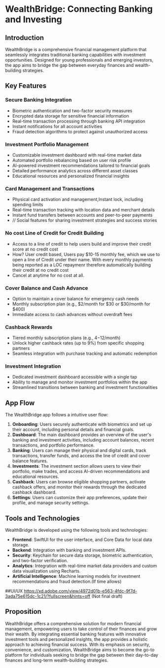 # WealthBridge: Connecting Banking and Investing

## Introduction
WealthBridge is a comprehensive financial management platform that seamlessly integrates traditional banking capabilities with investment opportunities. Designed for young professionals and emerging investors, the app aims to bridge the gap between everyday finances and wealth-building strategies.

## Key Features

### Secure Banking Integration
- Biometric authentication and two-factor security measures
- Encrypted data storage for sensitive financial information
- Real-time transaction processing through banking API integration
- Instant notifications for all account activities
- Fraud detection algorithms to protect against unauthorized access

### Investment Portfolio Management
- Customizable investment dashboard with real-time market data
- Automated portfolio rebalancing based on user risk profile
- AI-powered investment recommendations tailored to financial goals
- Detailed performance analytics across different asset classes
- Educational resources and personalized financial insights

### Card Management and Transactions
- Physical card activation and management,Instant lock, including spending limits
- Real-time transaction tracking with location data and merchant details
- Instant fund transfers between accounts and peer-to-peer payments
- // Social features for sharing investment strategies and success stories

### No cost Line of Credit for Credit Building
- Access to a line of credit to help users build and improve their credit score at no credit cost 
- How? User credit based, Users pay $10-15 monthly fee, which we use to open a line of Credit under their name. With every monthly payments being reported as a LOC repaymenr therefore automatically building their credit at no credit cost
- Cancel at anytime for no cost at all. 

### Cover Balance and Cash Advance
- Option to maintain a cover balance for emergency cash needs
- Monthly subscription plan (e.g., $2/month for $30 or $30/month for $400)
- Immediate access to cash advances without overdraft fees

### Cashback Rewards
- Tiered monthly subscription plans (e.g., $4-$12/month)
- Unlock higher cashback rates (up to 9%) from specific shopping partners
- Seamless integration with purchase tracking and automatic redemption

### Investment Integration
- Dedicated investment dashboard accessible with a single tap
- Ability to manage and monitor investment portfolios within the app
- Streamlined transitions between banking and investment functionalities

## App Flow
The WealthBridge app follows a intuitive user flow:

1. **Onboarding**: Users securely authenticate with biometrics and set up their account, including personal details and financial goals.
2. **Dashboard**: The main dashboard provides an overview of the user's banking and investment activities, including account balances, recent transactions, and portfolio performance.
3. **Banking**: Users can manage their physical and digital cards, track transactions, transfer funds, and access the line of credit and cover balance features.
4. **Investments**: The investment section allows users to view their portfolio, make trades, and access AI-driven recommendations and educational resources.
5. **Cashback**: Users can browse eligible shopping partners, activate cashback offers, and monitor their rewards through the dedicated cashback dashboard.
6. **Settings**: Users can customize their app preferences, update their profile, and manage security settings.

## Tools and Technologies
WealthBridge is developed using the following tools and technologies:

- **Frontend**: SwiftUI for the user interface, and Core Data for local data storage.
- **Backend**: Integration with banking and investment APIs.
- **Security**: Keychain for secure data storage, biometric authentication, and two-factor verification.
- **Analytics**: Integration with real-time market data providers and custom data visualization using Recharts.
- **Artificial Intelligence**: Machine learning models for investment recommendations and fraud detection.(If time allows)

##UI/UX
https://xd.adobe.com/view/4972d01b-e563-4fdc-9f7d-3ada75e615dc-1c21/?fullscreen&hints=off (Not final draft)

## Proposition
WealthBridge offers a comprehensive solution for modern financial management, empowering users to take control of their finances and grow their wealth. By integrating essential banking features with innovative investment tools and personalized insights, the app provides a holistic approach to achieving financial success. With its emphasis on security, convenience, and customization, WealthBridge aims to become the go-to platform for individuals seeking to bridge the gap between their day-to-day finances and long-term wealth-building strategies.
